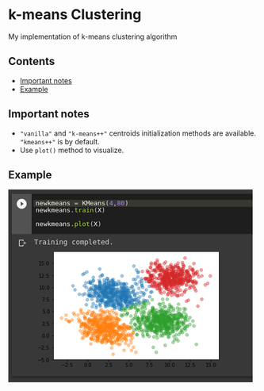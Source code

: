 # k-means Clustering

My implementation of k-means clustering algorithm

<!-- more -->

## Contents
- [Important notes](#important-notes)
- [Example](#example)

## Important notes

- `"vanilla"` and `"k-means++"` centroids initialization methods are available. `"kmeans++"` is by default.
- Use `plot()` method to visualize.

## Example

![example][k-means_1]

[k-means_1]: k-means_1.png
